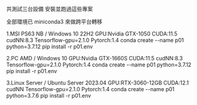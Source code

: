 共測試三台設備 安裝並跑過這些專案

全部環境已 miniconda3 來做跨平台轉移

1.MSI PS63 NB / Windows 10 22H2
  GPU:Nvidia GTX-1050<cr>
  CUDA:11.5<cr>
  cudNN:8.3<cr>
  Tensorflow-gpu=2.1.0<cr>
  Pytorch:1.4<cr>
  conda create --name p01 python=3.7.12<cr>
  pip install -r p01.env<cr>

2.PC AMD / Windows 10<cr>
   GPU:Nvidia GTX-1660S
  CUDA:11.5
  cudNN:8.3
  Tensorflow-gpu=2.1.0
  Pytorch:1.4
  conda create --name p01 python=3.7.12
  pip install -r p01.env
 
3.Linux Server / Ubuntu Server 2023.04
  GPU:RTX-3060-12GB
  CUDA:12.1
  cudNN
 Tensorflow-gpu=2.1.0
  Pytorch:1.4
  conda create --name p01 python=3.7.6
  pip install -r p01.env
 

